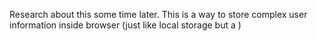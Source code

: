 Research about this some time later. This is a way to store complex user information inside browser (just like local storage but a )